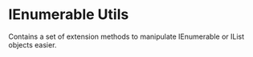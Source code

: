 # IEnumerable Utils

Contains a set of extension methods to manipulate IEnumerable<T> or IList<T> objects easier.